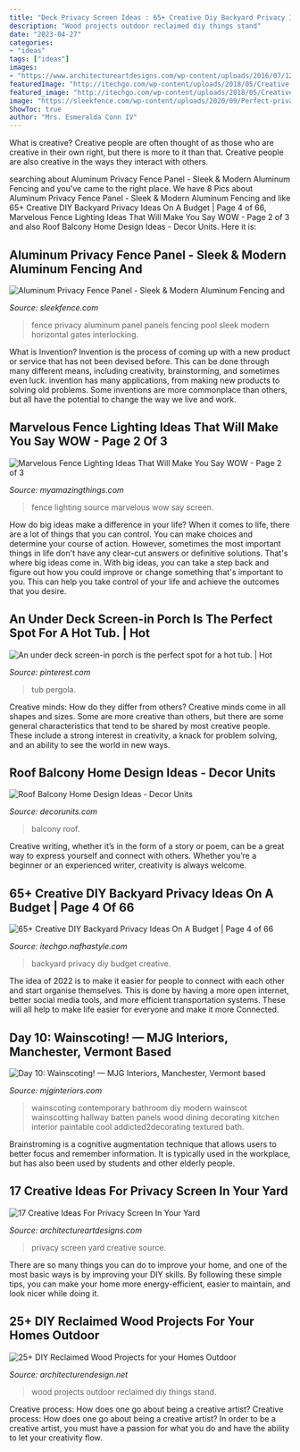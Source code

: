 ```yaml
---
title: "Deck Privacy Screen Ideas : 65+ Creative Diy Backyard Privacy Ideas On A Budget"
description: "Wood projects outdoor reclaimed diy things stand"
date: "2023-04-27"
categories:
- "ideas"
tags: ["ideas"]
images:
- "https://www.architectureartdesigns.com/wp-content/uploads/2016/07/12-53.jpg"
featuredImage: "http://itechgo.com/wp-content/uploads/2018/05/Creative-DIY-Backyard-Privacy-Ideas-On-A-Budget-58.jpg"
featured_image: "http://itechgo.com/wp-content/uploads/2018/05/Creative-DIY-Backyard-Privacy-Ideas-On-A-Budget-58.jpg"
image: "https://sleekfence.com/wp-content/uploads/2020/09/Perfect-privacy-fence-for-pool-1030x688.jpg"
ShowToc: true
author: "Mrs. Esmeralda Conn IV"
---
```



What is creative?
Creative people are often thought of as those who are creative in their own right, but there is more to it than that. Creative people are also creative in the ways they interact with others.

	

		
searching about Aluminum Privacy Fence Panel - Sleek &amp; Modern Aluminum Fencing and you've came to the right place. We have 8 Pics about Aluminum Privacy Fence Panel - Sleek &amp; Modern Aluminum Fencing and like 65+ Creative DIY Backyard Privacy Ideas On A Budget | Page 4 of 66, Marvelous Fence Lighting Ideas That Will Make You Say WOW - Page 2 of 3 and also Roof Balcony Home Design Ideas - Decor Units. Here it is:
		
    
## Aluminum Privacy Fence Panel - Sleek &amp; Modern Aluminum Fencing And

<img loading=lazy src="https://sleekfence.com/wp-content/uploads/2020/09/Perfect-privacy-fence-for-pool-1030x688.jpg" onerror="this.onerror=null;this.src='https://tse3.mm.bing.net/th?id=OIP.FhfCrDqRk_3pQx5jrlqNIgHaE8&amp;pid=15.1';" alt="Aluminum Privacy Fence Panel - Sleek &amp; Modern Aluminum Fencing and">

_Source: sleekfence.com_

>fence privacy aluminum panel panels fencing pool sleek modern horizontal gates interlocking. 

	

What is Invention?
Invention is the process of coming up with a new product or service that has not been devised before. This can be done through many different means, including creativity, brainstorming, and sometimes even luck. invention has many applications, from making new products to solving old problems. Some inventions are more commonplace than others, but all have the potential to change the way we live and work.

    
## Marvelous Fence Lighting Ideas That Will Make You Say WOW - Page 2 Of 3

<img loading=lazy src="https://myamazingthings.com/wp-content/uploads/2017/03/screen-1-1024x683.jpg" onerror="this.onerror=null;this.src='https://tse1.mm.bing.net/th?id=OIP.yru_6dpsOUcwf1se0pRuNQHaE8&amp;pid=15.1';" alt="Marvelous Fence Lighting Ideas That Will Make You Say WOW - Page 2 of 3">

_Source: myamazingthings.com_

>fence lighting source marvelous wow say screen. 

	

How do big ideas make a difference in your life?
When it comes to life, there are a lot of things that you can control. You can make choices and determine your course of action. However, sometimes the most important things in life don't have any clear-cut answers or definitive solutions. That's where big ideas come in. With big ideas, you can take a step back and figure out how you could improve or change something that's important to you. This can help you take control of your life and achieve the outcomes that you desire.

    
## An Under Deck Screen-in Porch Is The Perfect Spot For A Hot Tub. | Hot

<img loading=lazy src="https://i.pinimg.com/736x/53/ff/40/53ff40f317c3a27accbd4e7192078ad8.jpg" onerror="this.onerror=null;this.src='https://tse4.mm.bing.net/th?id=OIP.PR1iE3itxKe0zKVjdlFnCwHaJ4&amp;pid=15.1';" alt="An under deck screen-in porch is the perfect spot for a hot tub. | Hot">

_Source: pinterest.com_

>tub pergola. 

	

Creative minds: How do they differ from others?
Creative minds come in all shapes and sizes. Some are more creative than others, but there are some general characteristics that tend to be shared by most creative people. These include a strong interest in creativity, a knack for problem solving, and an ability to see the world in new ways.

    
## Roof Balcony Home Design Ideas - Decor Units

<img loading=lazy src="https://1.bp.blogspot.com/-OzBaecY9RPw/WcBEjEwaavI/AAAAAAAA6Ps/jRNjlYU6VXESeWHsfcYsXTayXXiIJgLiQCLcBGAs/s1600/13.jpg" onerror="this.onerror=null;this.src='https://tse3.mm.bing.net/th?id=OIP.0QieTSwQ4dUzNv7RpumceAHaJ3&amp;pid=15.1';" alt="Roof Balcony Home Design Ideas - Decor Units">

_Source: decorunits.com_

>balcony roof. 

	

Creative writing, whether it’s in the form of a story or poem, can be a great way to express yourself and connect with others. Whether you’re a beginner or an experienced writer, creativity is always welcome.

    
## 65+ Creative DIY Backyard Privacy Ideas On A Budget | Page 4 Of 66

<img loading=lazy src="http://itechgo.com/wp-content/uploads/2018/05/Creative-DIY-Backyard-Privacy-Ideas-On-A-Budget-58.jpg" onerror="this.onerror=null;this.src='https://tse4.mm.bing.net/th?id=OIP.aKc6y-OQr_3HMayOFN39UgHaE9&amp;pid=15.1';" alt="65+ Creative DIY Backyard Privacy Ideas On A Budget | Page 4 of 66">

_Source: itechgo.nafhastyle.com_

>backyard privacy diy budget creative. 

	

The idea of 2022 is to make it easier for people to connect with each other and start organise themselves. This is done by having a more open internet, better social media tools, and more efficient transportation systems. These will all help to make life easier for everyone and make it more Connected.

    
## Day 10: Wainscoting! — MJG Interiors, Manchester, Vermont Based

<img loading=lazy src="http://static1.squarespace.com/static/547e01abe4b0e2c39b4778f2/54e14b92e4b0c8ac381d8513/54e14ba5e4b0c8ac381d86b3/1407892747000/contemporary-wainscoting-2.jpg?format=original" onerror="this.onerror=null;this.src='https://tse2.mm.bing.net/th?id=OIP.SL2yCbGElgM7JSRAVm-HcwHaJ4&amp;pid=15.1';" alt="Day 10: Wainscoting! — MJG Interiors, Manchester, Vermont based">

_Source: mjginteriors.com_

>wainscoting contemporary bathroom diy modern wainscot wainscotting hallway batten panels wood dining decorating kitchen interior paintable cool addicted2decorating textured bath. 

	

Brainstroming is a cognitive augmentation technique that allows users to better focus and remember information. It is typically used in the workplace, but has also been used by students and other elderly people.

    
## 17 Creative Ideas For Privacy Screen In Your Yard

<img loading=lazy src="https://www.architectureartdesigns.com/wp-content/uploads/2016/07/12-53.jpg" onerror="this.onerror=null;this.src='https://tse3.mm.bing.net/th?id=OIP.KnSrGiQxiUmUNQ6KmDE6YAHaJ6&amp;pid=15.1';" alt="17 Creative Ideas For Privacy Screen In Your Yard">

_Source: architectureartdesigns.com_

>privacy screen yard creative source. 

	

There are so many things you can do to improve your home, and one of the most basic ways is by improving your DIY skills. By following these simple tips, you can make your home more energy-efficient, easier to maintain, and look nicer while doing it.

    
## 25+ DIY Reclaimed Wood Projects For Your Homes Outdoor

<img loading=lazy src="http://cdn.architecturendesign.net/wp-content/uploads/2015/05/AD-Outdoor-Reclaimed-Wood-Projects-10.jpg" onerror="this.onerror=null;this.src='https://tse4.mm.bing.net/th?id=OIP.e5gbzuLIR27QwI0Tv3Z8qgHaJ4&amp;pid=15.1';" alt="25+ DIY Reclaimed Wood Projects for your Homes Outdoor">

_Source: architecturendesign.net_

>wood projects outdoor reclaimed diy things stand. 

	

Creative process: How does one go about being a creative artist?
Creative process: How does one go about being a creative artist?
In order to be a creative artist, you must have a passion for what you do and have the ability to let your creativity flow.

